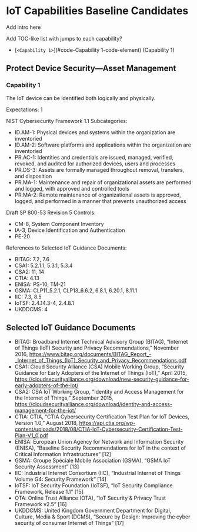 # IoT Capabilities Baseline Candidates

Add intro here

Add TOC-like list with jumps to each capability?

* [`<Capability 1>`](#code-Capability 1-code-element) (Capability 1)

## Protect Device Security—Asset Management

### Capability 1

The IoT device can be identified both logically and physically.

Expectations: 1	

NIST Cybersecurity Framework 1.1 Subcategories:
*	ID.AM-1: Physical devices and systems within the organization are inventoried
*	ID.AM-2: Software platforms and applications within the organization are inventoried
*	PR.AC-1: Identities and credentials are issued, managed, verified, revoked, and audited for authorized devices, users and processes
*	PR.DS-3: Assets are formally managed throughout removal, transfers, and disposition
*	PR.MA-1: Maintenance and repair of organizational assets are performed and logged, with approved and controlled tools
*	PR.MA-2: Remote maintenance of organizational assets is approved, logged, and performed in a manner that prevents unauthorized access	

Draft SP 800-53 Revision 5 Controls:
*	CM-8, System Component Inventory
*	IA-3, Device Identification and Authentication
*	PE-20	

References to Selected IoT Guidance Documents:
*	BITAG: 7.2, 7.6
*	CSA1: 5.2.1.1, 5.3.1, 5.3.4
*	CSA2: 11, 14
*	CTIA: 4.13
*	ENISA: PS-10, TM-21
*	GSMA: CLP11_5.2.1, CLP13_6.6.2, 6.8.1, 6.20.1, 8.11.1
*	IIC: 7.3, 8.5
*	IoTSF: 2.4.14.3-4, 2.4.8.1
*	UKDDCMS: 4

## Selected IoT Guidance Documents

* BITAG: Broadband Internet Technical Advisory Group (BITAG), “Internet of Things (IoT) Security and Privacy Recommendations,” November 2016, https://www.bitag.org/documents/BITAG_Report_-_Internet_of_Things_(IoT)_Security_and_Privacy_Recommendations.pdf
* CSA1: Cloud Security Alliance (CSA) Mobile Working Group, “Security Guidance for Early Adopters of the Internet of Things (IoT),” April 2015, https://cloudsecurityalliance.org/download/new-security-guidance-for-early-adopters-of-the-iot/
* CSA2: CSA IoT Working Group, “Identity and Access Management for the Internet of Things,” September 2015, https://cloudsecurityalliance.org/download/identity-and-access-management-for-the-iot/
* CTIA: CTIA, “CTIA Cybersecurity Certification Test Plan for IoT Devices, Version 1.0,” August 2018, https://api.ctia.org/wp-content/uploads/2018/08/CTIA-IoT-Cybersecurity-Certification-Test-Plan-V1_0.pdf
* ENISA: European Union Agency for Network and Information Security (ENISA), “Baseline Security Recommendations for IoT in the context of Critical Information Infrastructures” [12]
* GSMA: Groupe Spéciale Mobile Association (GSMA), “GSMA IoT Security Assessment”  [13]
* IIC: Industrial Internet Consortium (IIC), “Industrial Internet of Things Volume G4: Security Framework” [14]
* IoTSF: IoT Security Foundation (IoTSF), “IoT Security Compliance Framework, Release 1.1” [15]
* OTA: Online Trust Alliance (OTA), “IoT Security & Privacy Trust Framework v2.5” [16]
* UKDDCMS: United Kingdom Government Department for Digital, Culture, Media & Sport (DCMS), “Secure by Design: Improving the cyber security of consumer Internet of Things” [17]
